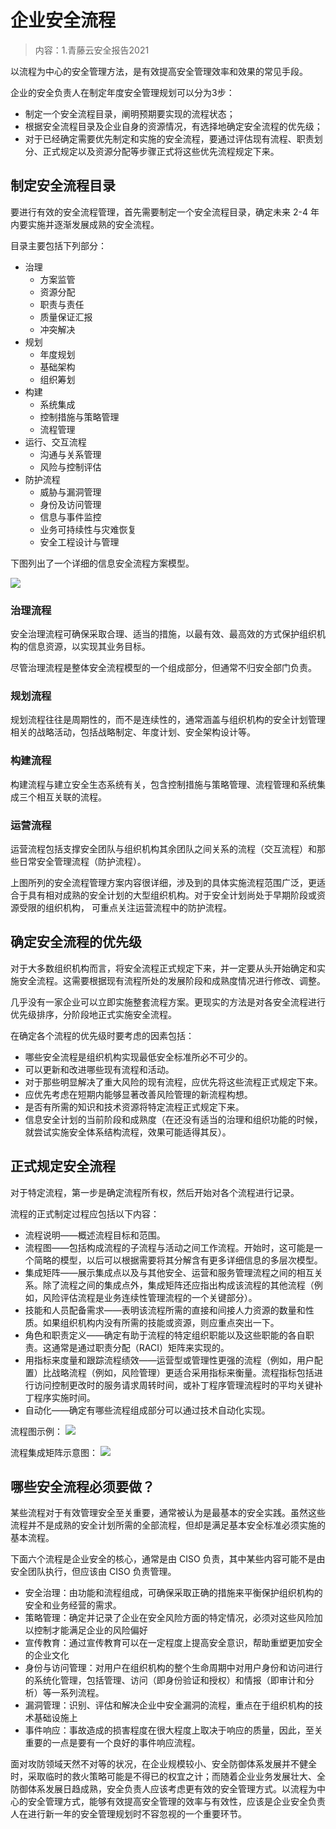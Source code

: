 # 企业安全流程
> 内容：1.青藤云安全报告2021


以流程为中心的安全管理方法，是有效提高安全管理效率和效果的常见手段。

企业的安全负责人在制定年度安全管理规划可以分为3步：
- 制定一个安全流程目录，阐明预期要实现的流程状态；
- 根据安全流程目录及企业自身的资源情况，有选择地确定安全流程的优先级；
- 对于已经确定需要优先制定和实施的安全流程，要通过评估现有流程、职责划分、正式规定以及资源分配等步骤正式将这些优先流程规定下来。

## 制定安全流程目录

要进行有效的安全流程管理，首先需要制定一个安全流程目录，确定未来 2-4 年内要实施并逐渐发展成熟的安全流程。

目录主要包括下列部分：
- 治理
  - 方案监管
  - 资源分配
  - 职责与责任
  - 质量保证汇报
  - 冲突解决
- 规划
  - 年度规划
  - 基础架构
  - 组织筹划
- 构建
  - 系统集成
  - 控制措施与策略管理
  - 流程管理
- 运行、交互流程
  - 沟通与关系管理
  - 风险与控制评估
- 防护流程
  - 威胁与漏洞管理
  - 身份及访问管理
  - 信息与事件监控
  - 业务可持续性与灾难恢复
  - 安全工程设计与管理




下图列出了一个详细的信息安全流程方案模型。

<img src="images/企业安全流程/安全管理流程方案模型示例.png">

### 治理流程
安全治理流程可确保采取合理、适当的措施，以最有效、最高效的方式保护组织机构的信息资源，以实现其业务目标。

尽管治理流程是整体安全流程模型的一个组成部分，但通常不归安全部门负责。

### 规划流程

规划流程往往是周期性的，而不是连续性的，通常涵盖与组织机构的安全计划管理相关的战略活动，包括战略制定、年度计划、安全架构设计等。

### 构建流程
构建流程与建立安全生态系统有关，包含控制措施与策略管理、流程管理和系统集成三个相互关联的流程。

### 运营流程
运营流程包括支撑安全团队与组织机构其余团队之间关系的流程（交互流程）和那些日常安全管理流程（防护流程）。

上图所列的安全流程管理方案内容很详细，涉及到的具体实施流程范围广泛，更适合于具有相对成熟的安全计划的大型组织机构。对于安全计划尚处于早期阶段或资源受限的组织机构，
可重点关注运营流程中的防护流程。

## 确定安全流程的优先级
对于大多数组织机构而言，将安全流程正式规定下来，并一定要从头开始确定和实施安全流程。这需要根据现有流程所处的发展阶段和成熟度情况进行修改、调整。

几乎没有一家企业可以立即实施整套流程方案。更现实的方法是对各安全流程进行优先级排序，分阶段地正式实施安全流程。

在确定各个流程的优先级时要考虑的因素包括：
- 哪些安全流程是组织机构实现最低安全标准所必不可少的。
- 可以更新和改进哪些现有流程和活动。
- 对于那些明显解决了重大风险的现有流程，应优先将这些流程正式规定下来。
- 应优先考虑在短期内能够显著改善风险管理的新流程构想。
- 是否有所需的知识和技术资源将特定流程正式规定下来。
- 信息安全计划的当前阶段和成熟度（在还没有适当的治理和组织功能的时候，就尝试实施安全体系结构流程，效果可能适得其反）。

## 正式规定安全流程
对于特定流程，第一步是确定流程所有权，然后开始对各个流程进行记录。

流程的正式制定过程应包括以下内容：
- 流程说明——概述流程目标和范围。
- 流程图——包括构成流程的子流程与活动之间工作流程。开始时，这可能是一个简略的模型，以后可以根据需要将其分解含有更多详细信息的多层次模型。
- 集成矩阵——展示集成点以及与其他安全、运营和服务管理流程之间的相互关系。除了流程之间的集成点外，集成矩阵还应指出构成该流程的其他流程（例如，风险评估流程是业务连续性管理流程的一个关键部分）。
- 技能和人员配备需求——表明该流程所需的直接和间接人力资源的数量和性质。如果组织机构内没有所需的技能或资源，则应重点突出一下。
- 角色和职责定义——确定有助于流程的特定组织职能以及这些职能的各自职责。这通常是通过职责分配（RACI）矩阵来实现的。
- 用指标来度量和跟踪流程绩效——运营型或管理性更强的流程（例如，用户配置）比战略流程（例如，风险管理）更适合采用指标来衡量。流程指标包括进行访问控制更改时的服务请求周转时间，或补丁程序管理流程时的平均关键补丁程序实施时间。
- 自动化——确定有哪些流程组成部分可以通过技术自动化实现。




流程图示例：
<img src="images/企业安全流程/安全事件响应流程示意图.png">

流程集成矩阵示意图：
<img src="images/企业安全流程/流程集成矩阵示意图.png">

## 哪些安全流程必须要做？
某些流程对于有效管理安全至关重要，通常被认为是最基本的安全实践。虽然这些流程并不是成熟的安全计划所需的全部流程，但却是满足基本安全标准必须实施的基本流程。

下面六个流程是企业安全的核心，通常是由 CISO 负责，其中某些内容可能不是由安全团队执行，但应该由 CISO 负责管理。
- 安全治理：由功能和流程组成，可确保采取正确的措施来平衡保护组织机构的安全和业务经营的需求。
- 策略管理：确定并记录了企业在安全风险方面的特定情况，必须对这些风险加以控制才能满足企业的风险偏好
- 宣传教育：通过宣传教育可以在一定程度上提高安全意识，帮助重塑更加安全的企业文化
- 身份与访问管理：对用户在组织机构的整个生命周期中对用户身份和访问进行的系统化管理，包括管理、访问（即身份验证和授权）和情报（即审计和分析）等一系列流程。
- 漏洞管理：识别、评估和解决企业中安全漏洞的流程，重点在于组织机构的技术基础设施上
- 事件响应：事故造成的损害程度在很大程度上取决于响应的质量，因此，至关重要的一点是要有一个良好的事件响应流程。

面对攻防领域天然不对等的状况，在企业规模较小、安全防御体系发展并不健全时，采取临时的救火策略可能是不得已的权宜之计；而随着企业业务发展壮大、全防御体系发展日趋成熟，安全负责人应该考虑更有效的安全管理方式。以流程为中心的安全管理方式，能够有效提高安全管理的效率与有效性，应该是企业安全负责人在进行新一年的安全管理规划时不容忽视的一个重要环节。


